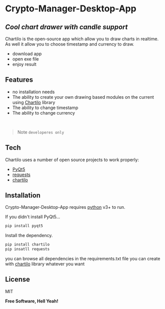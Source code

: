# Crypto-Manager-Desktop-App
## _Cool chart drawer with candle support_

Chartilo is the open-source app which allow you to draw charts in realtime. As well it allow you to choose timestamp and currency to draw. 

- download app
- open exe file
- enjoy result

## Features

- no installation needs
- The ability to create your own drawing based modules on the current using [Chartilo](https://github.com/hyper-hronoz/Chartilo) library
- The ability to change timestamp
- The ability to change currency

&nbsp;

> Note `developeres only`

## Tech

Chartilo uses a number of open source projects to work properly:

- [PyQt5](https://pypi.org/project/PyQt5/) 
- [requests](https://docs.python-requests.org/en/latest/) 
- [chartilo](https://github.com/hyper-hronoz/Chartilo) 

## Installation

Crypto-Manager-Desktop-App requires [python](https://www.python.org/) v3+ to run.

If you didn't install PyQt5...

```sh
pip install pyqt5
```

Install the dependency.

```sh
pip install chartilo
pip insatll requests
```
you can browse all dependencies in the requirements.txt file
you can create with [chartilo](https://github.com/hyper-hronoz/Chartilo) library whatever you want

## License

MIT

**Free Software, Hell Yeah!**
